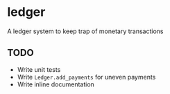 # ledger
A ledger system to keep trap of monetary transactions

## TODO
- Write unit tests
- Write `Ledger.add_payments` for uneven payments
- Write inline documentation
